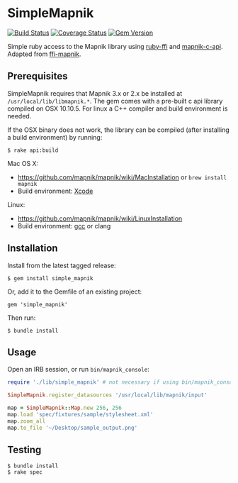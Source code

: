 SimpleMapnik
==========
[![Build Status](https://travis-ci.org/geoconcerns/simple_mapnik.svg)](https://travis-ci.org/geoconcerns/simple_mapnik)
[![Coverage Status](https://coveralls.io/repos/github/geoconcerns/simple_mapnik/badge.svg?branch=master)](https://coveralls.io/github/geoconcerns/simple_mapnik?branch=master)
[![Gem Version](https://img.shields.io/gem/v/simple_mapnik.svg)](https://github.com/geoconcerns/simple_mapnik/releases)

Simple ruby access to the Mapnik library using [ruby-ffi](https://github.com/ffi/ffi) and [mapnik-c-api](https://github.com/springmeyer/mapnik-c-api). Adapted from [ffi-mapnik](https://github.com/scooterw/ffi-mapnik).

## Prerequisites

SimpleMapnik requires that Mapnik 3.x or 2.x be installed at `/usr/local/lib/libmapnik.*`. The gem comes with a pre-built c api library compiled on OSX 10.10.5. For linux a C++ compiler and build environment is needed. 

If the OSX binary does not work, the library can be compiled (after installing a build environment) by running: 

``` 
$ rake api:build 
```

Mac OS X:

- https://github.com/mapnik/mapnik/wiki/MacInstallation or ```brew install mapnik```
- Build environment: [Xcode](https://developer.apple.com/xcode/)

Linux:

- https://github.com/mapnik/mapnik/wiki/LinuxInstallation
- Build environment: [gcc](https://help.ubuntu.com/community/InstallingCompilers) or clang

## Installation

Install from the latest tagged release:
```
$ gem install simple_mapnik
```

Or, add it to the Gemfile of an existing project:
```
gem 'simple_mapnik'
```

Then run:
```
$ bundle install
```

## Usage

Open an IRB session, or run `bin/mapnik_console`:

```ruby
require './lib/simple_mapnik' # not necessary if using bin/mapnik_console

SimpleMapnik.register_datasources '/usr/local/lib/mapnik/input'

map = SimpleMapnik::Map.new 256, 256
map.load 'spec/fixtures/sample/stylesheet.xml'
map.zoom_all
map.to_file '~/Desktop/sample_output.png'
```

## Testing

```
$ bundle install
$ rake spec
```
